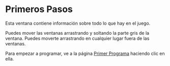 # Primeros Pasos
Esta ventana contiene información sobre todo lo que hay en el juego.

Puedes mover las ventanas arrastrando y soltando la parte gris de la ventana.
Puedes moverte arrastrando en cualquier lugar fuera de las ventanas.

Para empezar a programar, ve a la página [Primer Programa](docs/first_program.md) haciendo clic en ella.